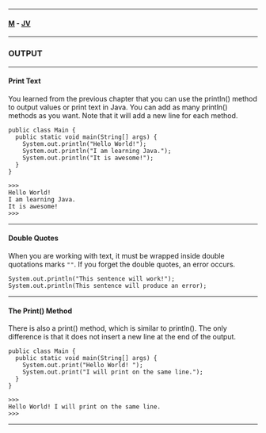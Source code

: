 
---

#### [M](https://github.com/ttltrk/TTT/blob/master/menu.md) - [JV](https://github.com/ttltrk/TTT/tree/master/JV/JV.md)

---

### OUTPUT

---

#### Print Text

You learned from the previous chapter that you can use the println() method to output values or print text in Java.
You can add as many println() methods as you want. Note that it will add a new line for each method.

```jv
public class Main {
  public static void main(String[] args) {
    System.out.println("Hello World!");
    System.out.println("I am learning Java.");
    System.out.println("It is awesome!");
  }
}

>>>
Hello World!
I am learning Java.
It is awesome!
>>>
```

---

#### Double Quotes

When you are working with text, it must be wrapped inside double quotations marks ```""```.
If you forget the double quotes, an error occurs.

```jv
System.out.println("This sentence will work!");
System.out.println(This sentence will produce an error);
```

---

#### The Print() Method

There is also a print() method, which is similar to println().
The only difference is that it does not insert a new line at the end of the output.

```jv
public class Main {
  public static void main(String[] args) {
    System.out.print("Hello World! ");
    System.out.print("I will print on the same line.");
  }
}

>>>
Hello World! I will print on the same line.
>>>
```

---
